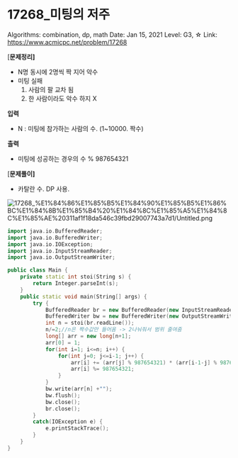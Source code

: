 # 17268_미팅의 저주

Algorithms: combination, dp, math
Date: Jan 15, 2021
Level: G3, ☆
Link: https://www.acmicpc.net/problem/17268

[**문제정리]**

- N명 동시에 2명씩 짝 지어 악수
- 미팅 실패
    1. 사람의 팔 교차 됨
    2. 한 사람이라도 악수 하지 X

**입력**

- N : 미팅에 참가하는 사람의 수. (1~10000. 짝수)

**출력**

- 미팅에 성공하는 경우의 수 % 987654321

  

[**문제풀이]**

- 카탈란 수. DP 사용.

![17268_%E1%84%86%E1%85%B5%E1%84%90%E1%85%B5%E1%86%BC%E1%84%8B%E1%85%B4%20%E1%84%8C%E1%85%A5%E1%84%8C%E1%85%AE%20311af1f18da546c39fbd29007743a7d1/Untitled.png](17268_%E1%84%86%E1%85%B5%E1%84%90%E1%85%B5%E1%86%BC%E1%84%8B%E1%85%B4%20%E1%84%8C%E1%85%A5%E1%84%8C%E1%85%AE%20311af1f18da546c39fbd29007743a7d1/Untitled.png)

```cpp
import java.io.BufferedReader;
import java.io.BufferedWriter;
import java.io.IOException;
import java.io.InputStreamReader;
import java.io.OutputStreamWriter;

public class Main {
	private static int stoi(String s) {
		return Integer.parseInt(s);
	}
	public static void main(String[] args) {
		try {
			BufferedReader br = new BufferedReader(new InputStreamReader(System.in));
			BufferedWriter bw = new BufferedWriter(new OutputStreamWriter(System.out));
			int n = stoi(br.readLine());
			n/=2;//n은 짝수값만 들어옴 -> 2나눠줘서 범위 줄여줌
			long[] arr = new long[n+1];
			arr[0] = 1;
			for(int i=1; i<=n; i++) {
				for(int j=0; j<=i-1; j++) {
					arr[i] += (arr[j] % 987654321) * (arr[i-1-j] % 987654321);
					arr[i] %= 987654321;
				}
			}
			bw.write(arr[n] +"");
			bw.flush();
			bw.close();
			br.close();
		}
		catch(IOException e) {
			e.printStackTrace();
		}
	}
}
```